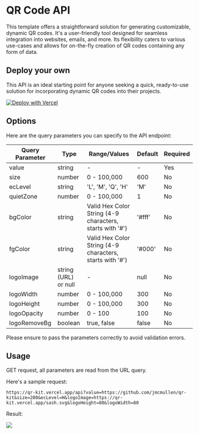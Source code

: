 # QR Code API

This template offers a straightforward solution for generating customizable, dynamic QR codes. It's a user-friendly tool designed for seamless integration into websites, emails, and more. Its flexibility caters to various use-cases and allows for on-the-fly creation of QR codes containing any form of data.

## Deploy your own

This API is an ideal starting point for anyone seeking a quick, ready-to-use solution for incorporating dynamic QR codes into their projects.

[![Deploy with Vercel](https://vercel.com/button)](https://vercel.com/new/clone?repository-url=https://github.com/jmcmullen/qr-codes/api&project-name=qr-codes-api&repository-name=qr-codes-api)

## Options

Here are the query parameters you can specify to the API endpoint:

| Query Parameter | Type                 | Range/Values                                             | Default | Required |
| --------------- | -------------------- | -------------------------------------------------------- | ------- | -------- |
| value           | string               | -                                                        | -       | Yes      |
| size            | number               | 0 - 100,000                                              | 600     | No       |
| ecLevel         | string               | 'L', 'M', 'Q', 'H'                                       | 'M'     | No       |
| quietZone       | number               | 0 - 100,000                                              | 1       | No       |
| bgColor         | string               | Valid Hex Color String (4-9 characters, starts with '#') | '#fff'  | No       |
| fgColor         | string               | Valid Hex Color String (4-9 characters, starts with '#') | '#000'  | No       |
| logoImage       | string (URL) or null | -                                                        | null    | No       |
| logoWidth       | number               | 0 - 100,000                                              | 300     | No       |
| logoHeight      | number               | 0 - 100,000                                              | 300     | No       |
| logoOpacity     | number               | 0 - 100                                                  | 100     | No       |
| logoRemoveBg    | boolean              | true, false                                              | false   | No       |

Please ensure to pass the parameters correctly to avoid validation errors.

## Usage

GET request, all parameters are read from the URL query.

Here's a sample request:

```
https://qr-kit.vercel.app/api?value=https://github.com/jmcmullen/qr-kit&size=200&ecLevel=H&logoImage=https://qr-kit.vercel.app/sash.svg&logoHeight=80&logoWidth=80
```

Result:

![](https://qr-kit.vercel.app/api?value=https://github.com/jmcmullen/qr-kit&size=200&ecLevel=H&logoImage=https://qr-kit.vercel.app/sash.svg&logoHeight=80&logoWidth=80)
